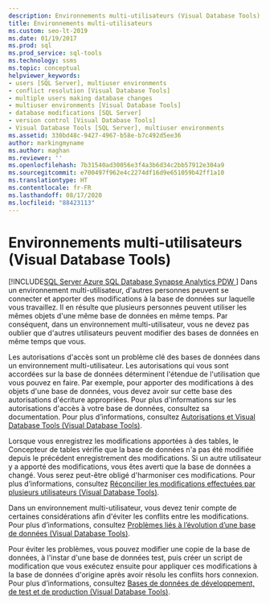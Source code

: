 ```yaml
---
description: Environnements multi-utilisateurs (Visual Database Tools)
title: Environnements multi-utilisateurs
ms.custom: seo-lt-2019
ms.date: 01/19/2017
ms.prod: sql
ms.prod_service: sql-tools
ms.technology: ssms
ms.topic: conceptual
helpviewer_keywords:
- users [SQL Server], multiuser environments
- conflict resolution [Visual Database Tools]
- multiple users making database changes
- multiuser environments [Visual Database Tools]
- database modifications [SQL Server]
- version control [Visual Database Tools]
- Visual Database Tools [SQL Server], multiuser environments
ms.assetid: 330bd48c-9427-4967-b58e-b7c492d5ee36
author: markingmyname
ms.author: maghan
ms.reviewer: ''
ms.openlocfilehash: 7b31540ad30056e3f4a3b6d34c2bb57912e304a9
ms.sourcegitcommit: e700497f962e4c2274df16d9e651059b42ff1a10
ms.translationtype: HT
ms.contentlocale: fr-FR
ms.lasthandoff: 08/17/2020
ms.locfileid: "88423113"
---
```

# <a name="multiuser-environments-visual-database-tools"></a>Environnements multi-utilisateurs (Visual Database Tools)
[!INCLUDE[SQL Server Azure SQL Database Synapse Analytics PDW ](../../includes/applies-to-version/sql-asdb-asdbmi-asa-pdw.md)]
Dans un environnement multi-utilisateur, d'autres personnes peuvent se connecter et apporter des modifications à la base de données sur laquelle vous travaillez. Il en résulte que plusieurs personnes peuvent utiliser les mêmes objets d'une même base de données en même temps. Par conséquent, dans un environnement multi-utilisateur, vous ne devez pas oublier que d'autres utilisateurs peuvent modifier des bases de données en même temps que vous.  
  
Les autorisations d'accès sont un problème clé des bases de données dans un environnement multi-utilisateur. Les autorisations qui vous sont accordées sur la base de données déterminent l'étendue de l'utilisation que vous pouvez en faire. Par exemple, pour apporter des modifications à des objets d'une base de données, vous devez avoir sur cette base des autorisations d'écriture appropriées. Pour plus d'informations sur les autorisations d'accès à votre base de données, consultez sa documentation. Pour plus d’informations, consultez [Autorisations et Visual Database Tools &#40;Visual Database Tools&#41;](../../ssms/visual-db-tools/permissions-and-visual-database-tools-visual-database-tools.md).  
  
Lorsque vous enregistrez les modifications apportées à des tables, le Concepteur de tables vérifie que la base de données n'a pas été modifiée depuis le précédent enregistrement des modifications. Si un autre utilisateur y a apporté des modifications, vous êtes averti que la base de données a changé. Vous serez peut-être obligé d'harmoniser ces modifications. Pour plus d’informations, consultez [Réconcilier les modifications effectuées par plusieurs utilisateurs &#40;Visual Database Tools&#41;](../../ssms/visual-db-tools/reconcile-changes-made-by-multiple-users-visual-database-tools.md).  
  
Dans un environnement multi-utilisateur, vous devez tenir compte de certaines considérations afin d'éviter les conflits entre les modifications. Pour plus d’informations, consultez [Problèmes liés à l’évolution d’une base de données &#40;Visual Database Tools&#41;](../../ssms/visual-db-tools/issues-of-database-evolution-visual-database-tools.md).  
  
Pour éviter les problèmes, vous pouvez modifier une copie de la base de données, à l'instar d'une base de données test, puis créer un script de modification que vous exécutez ensuite pour appliquer ces modifications à la base de données d'origine après avoir résolu les conflits hors connexion. Pour plus d’informations, consultez [Bases de données de développement, de test et de production &#40;Visual Database Tools&#41;](../../ssms/visual-db-tools/development-test-and-production-databases-visual-database-tools.md).  
  
